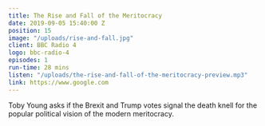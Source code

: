 ```yaml
---
title: The Rise and Fall of the Meritocracy
date: 2019-09-05 15:40:00 Z
position: 15
image: "/uploads/rise-and-fall.jpg"
client: BBC Radio 4
logo: bbc-radio-4
episodes: 1
run-time: 28 mins
listen: "/uploads/the-rise-and-fall-of-the-meritocracy-preview.mp3"
link: https://www.google.com
---
```


Toby Young asks if the Brexit and Trump votes signal the death knell for the popular political vision of the modern meritocracy.
